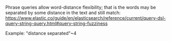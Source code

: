 Phrase queries allow word-distance flexibility; that is the words may be separated by some distance in the text and still match: https://www.elastic.co/guide/en/elasticsearch/reference/current/query-dsl-query-string-query.html#query-string-fuzziness

Example:
"distance separated"~4